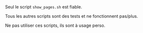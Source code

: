 Seul le script `show_pages.sh` est fiable.

Tous les autres scripts sont des tests et ne fonctionnent pas/plus.

Ne pas utiliser ces scripts, ils sont à usage perso.
